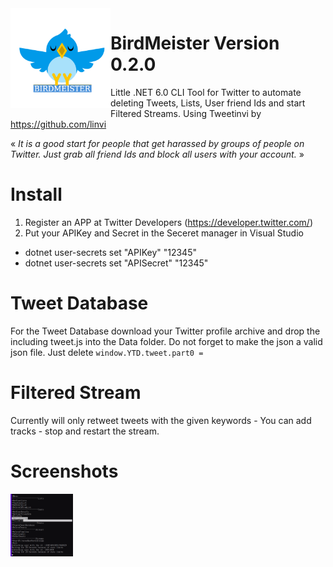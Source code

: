 <img width="160" height="160" src="https://github.com/Scobiform/BirdMeister/blob/master/birdmeister.png" style="float:left">

# BirdMeister Version 0.2.0
Little .NET 6.0 CLI Tool for Twitter to automate deleting Tweets, Lists, User friend Ids and start Filtered Streams. Using Tweetinvi by https://github.com/linvi

« <i>It is a good start for people that get harassed by groups of people on Twitter. Just grab all friend Ids and block all users with your account.</i> »

# Install
1. Register an APP at Twitter Developers (https://developer.twitter.com/)
2. Put your APIKey and Secret in the Seceret manager in Visual Studio

- dotnet user-secrets set "APIKey" "12345"
- dotnet user-secrets set "APISecret" "12345"

# Tweet Database
For the Tweet Database download your Twitter profile archive and drop the including tweet.js into the Data folder. 
Do not forget to make the json a valid json file. Just delete ``window.YTD.tweet.part0 =``

# Filtered Stream
Currently will only retweet tweets with the given keywords - You can add tracks - stop and restart the stream. 

# Screenshots
<img align="center" width="100" height="100" src="https://github.com/Scobiform/BirdMeister/blob/master/menu.png">
